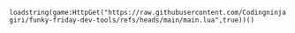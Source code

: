 ```loadstring(game:HttpGet("https://raw.githubusercontent.com/Codingninjagiri/funky-friday-dev-tools/refs/heads/main/main.lua",true))()```
